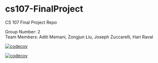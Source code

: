 # cs107-FinalProject
CS 107 Final Project Repo

Group Number: 2  
Team Members: Aditi Memani, Zongjun Liu, Joseph Zuccarelli, Hari Raval


[![codecov](https://codecov.io/gh/cs107-AHJZ/cs107-FinalProject/branch/main/graph/badge.svg?token=JA65917L6C)](https://codecov.io/gh/cs107-AHJZ/cs107-FinalProject)

[![codecov](https://codecov.io/gh/cs107-AHJZ/cs107-FinalProject/branch/milestone2/graph/badge.svg?token=JA65917L6C)](https://codecov.io/gh/cs107-AHJZ/cs107-FinalProject)
